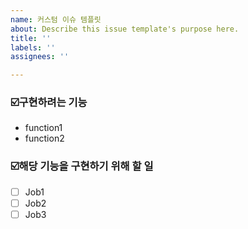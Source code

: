 ```yaml
---
name: 커스텀 이슈 템플릿
about: Describe this issue template's purpose here.
title: ''
labels: ''
assignees: ''

---
```


### ☑️구현하려는 기능

- function1
- function2

### ☑️해당 기능을 구현하기 위해 할 일

- [ ]  Job1
- [ ]  Job2
- [ ]  Job3

